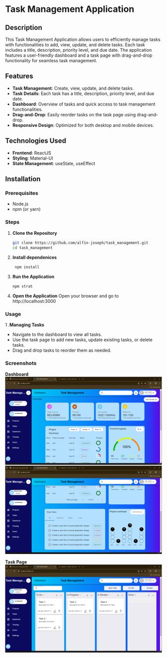 # Task Management Application

## Description
This Task Management Application allows users to efficiently manage tasks with functionalities to add, view, update, and delete tasks. Each task includes a title, description, priority level, and due date. The application features a user-friendly dashboard and a task page with drag-and-drop functionality for seamless task management.

## Features
- **Task Management**: Create, view, update, and delete tasks.
- **Task Details**: Each task has a title, description, priority level, and due date.
- **Dashboard**: Overview of tasks and quick access to task management functionalities.
- **Drag-and-Drop**: Easily reorder tasks on the task page using drag-and-drop.
- **Responsive Design**: Optimized for both desktop and mobile devices.

## Technologies Used
- **Frontend**: ReactJS
- **Styling**: Material-UI
- **State Management**: useState, useEffect

## Installation

### Prerequisites
- Node.js
- npm (or yarn)

### Steps
1. **Clone the Repository**
   ```bash
   git clone https://github.com/alfin-joseph/task_management.git
   cd task_management
2. **Install dependenices**
   ```sh
    npm install
   ```
3. **Run the Application**
    ```sh
    npm strat
    ```
4. **Open the Application**
    Open your browser and go to http://localhost:3000

### Usage 
1 .**Managing Tasks**
  * Navigate to the dashboard to view all tasks.
  * Use the task page to add new tasks, update existing tasks, or delete tasks.
  * Drag and drop tasks to reorder them as needed.
### Screenshots
**Dashboard**
![Alt text](https://github.com/alfin-joseph/task_management/blob/main/src/utils/screenshots/Screenshot%20(8).png "Optional Title")
![Alt text](https://github.com/alfin-joseph/task_management/blob/main/src/utils/screenshots/Screenshot%20(9).png "Optional Title")

**Task Page**
![Alt text](https://github.com/alfin-joseph/task_management/blob/main/src/utils/screenshots/Screenshot%20(10).png "Optional Title")

